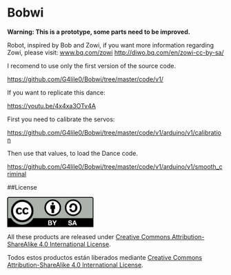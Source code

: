 # Bobwi

<b>Warning: This is a prototype, some parts need to be improved.</B>

Robot, inspired by Bob and Zowi, if you want more information regarding Zowi, please visit:
www.bq.com/zowi
http://diwo.bq.com/en/zowi-cc-by-sa/


I recomend to use only the first version of the source code.

https://github.com/G4lile0/Bobwi/tree/master/code/v1/

If you want to replicate this dance:

https://youtu.be/4x4xa3OTv4A

First you need to calibrate the servos:

https://github.com/G4lile0/Bobwi/tree/master/code/v1/arduino/v1/calibration

Then use that values, to load the Dance code.

https://github.com/G4lile0/Bobwi/tree/master/code/v1/arduino/v1/smooth_criminal


##License

<img src="./images/by-sa.png" width="200" align = "center">

All these products are released under [Creative Commons Attribution-ShareAlike 4.0 International License](http://creativecommons.org/licenses/by-sa/4.0/).

Todos estos productos están liberados mediante [Creative Commons Attribution-ShareAlike 4.0 International License](http://creativecommons.org/licenses/by-sa/4.0/).
